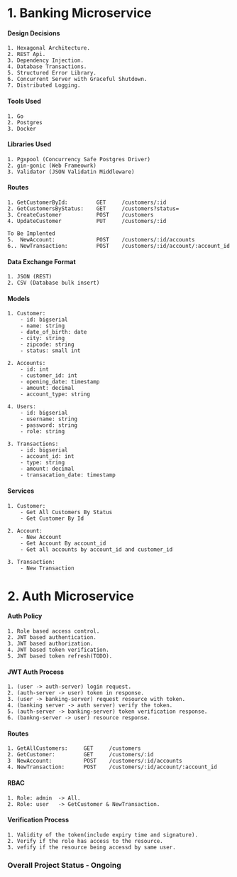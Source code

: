 # 1. Banking Microservice

#### Design Decisions

    1. Hexagonal Architecture.
    2. REST Api.
    3. Dependency Injection.
    4. Database Transactions.
    5. Structured Error Library.
    6. Concurrent Server with Graceful Shutdown.
    7. Distributed Logging.

#### Tools Used

    1. Go
    2. Postgres
    3. Docker

#### Libraries Used

    1. Pgxpool (Concurrency Safe Postgres Driver)
    2. gin-gonic (Web Frameowrk)
    3. Validator (JSON Validatin Middleware)

#### Routes

    1. GetCustomerById:         GET     /customers/:id
    2. GetCustomersByStatus:    GET     /customers?status=
    3. CreateCustomer           POST    /customers
    4. UpdateCustomer           PUT     /customers/:id
    
    To Be Implented
    5.  NewAccount:             POST    /customers/:id/accounts
    6.. NewTransaction:         POST    /customers/:id/account/:account_id

#### Data Exchange Format

    1. JSON (REST)
    2. CSV (Database bulk insert)

#### Models

    1. Customer:
        - id: bigserial
        - name: string
        - date_of_birth: date
        - city: string
        - zipcode: string
        - status: small int

    2. Accounts:
        - id: int
        - customer_id: int
        - opening_date: timestamp
        - amount: decimal
        - account_type: string

    4. Users:
        - id: bigserial
        - username: string
        - password: string
        - role: string

    3. Transactions:
        - id: bigserial
        - account_id: int
        - type: string
        - amount: decimal
        - transacation_date: timestamp


#### Services

    1. Customer:
        - Get All Customers By Status
        - Get Customer By Id

    2. Account:
        - New Account
        - Get Account By account_id
        - Get all accounts by account_id and customer_id

    3. Transaction:
        - New Transaction


# 2. Auth Microservice


#### Auth Policy

    1. Role based access control.
    2. JWT based authentication.
    3. JWT based authorization.
    4. JWT based token verification.
    5. JWT based token refresh(TODO).

#### JWT Auth Process

    1. (user -> auth-server) login request.
    2. (auth-server -> user) token in response.
    3. (user -> banking-server) request resource with token.
    4. (banking server -> auth server) verify the token.
    5. (auth-server -> banking-server) token verification response.
    6. (bankng-server -> user) resource response.

#### Routes

    1. GetAllCustomers:     GET     /customers
    2. GetCustomer:         GET     /customers/:id
    3  NewAccount:          POST    /customers/:id/accounts
    4. NewTransaction:      POST    /customers/:id/account/:account_id


#### RBAC

    1. Role: admin  -> All.
    2. Role: user   -> GetCustomer & NewTransaction.

#### Verification Process

    1. Validity of the token(include expiry time and signature).
    2. Verify if the role has access to the resource.
    3. vefify if the resource being accessd by same user.



### Overall Project Status - Ongoing

